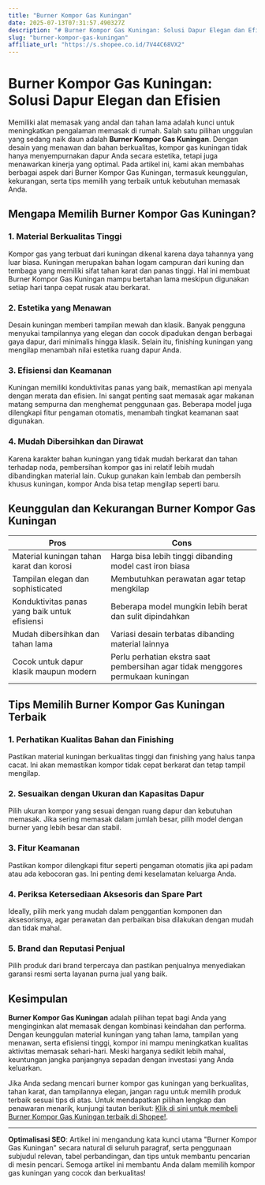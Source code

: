 ```yaml
---
title: "Burner Kompor Gas Kuningan"
date: 2025-07-13T07:31:57.490327Z
description: "# Burner Kompor Gas Kuningan: Solusi Dapur Elegan dan Efisien..."
slug: "burner-kompor-gas-kuningan"
affiliate_url: "https://s.shopee.co.id/7V44C68VX2"
---
```

# Burner Kompor Gas Kuningan: Solusi Dapur Elegan dan Efisien

Memiliki alat memasak yang andal dan tahan lama adalah kunci untuk meningkatkan pengalaman memasak di rumah. Salah satu pilihan unggulan yang sedang naik daun adalah **Burner Kompor Gas Kuningan**. Dengan desain yang menawan dan bahan berkualitas, kompor gas kuningan tidak hanya menyempurnakan dapur Anda secara estetika, tetapi juga menawarkan kinerja yang optimal. Pada artikel ini, kami akan membahas berbagai aspek dari Burner Kompor Gas Kuningan, termasuk keunggulan, kekurangan, serta tips memilih yang terbaik untuk kebutuhan memasak Anda.

## Mengapa Memilih Burner Kompor Gas Kuningan?

### 1. Material Berkualitas Tinggi

Kompor gas yang terbuat dari kuningan dikenal karena daya tahannya yang luar biasa. Kuningan merupakan bahan logam campuran dari kuning dan tembaga yang memiliki sifat tahan karat dan panas tinggi. Hal ini membuat Burner Kompor Gas Kuningan mampu bertahan lama meskipun digunakan setiap hari tanpa cepat rusak atau berkarat.

### 2. Estetika yang Menawan

Desain kuningan memberi tampilan mewah dan klasik. Banyak pengguna menyukai tampilannya yang elegan dan cocok dipadukan dengan berbagai gaya dapur, dari minimalis hingga klasik. Selain itu, finishing kuningan yang mengilap menambah nilai estetika ruang dapur Anda.

### 3. Efisiensi dan Keamanan

Kuningan memiliki konduktivitas panas yang baik, memastikan api menyala dengan merata dan efisien. Ini sangat penting saat memasak agar makanan matang sempurna dan menghemat penggunaan gas. Beberapa model juga dilengkapi fitur pengaman otomatis, menambah tingkat keamanan saat digunakan.

### 4. Mudah Dibersihkan dan Dirawat

Karena karakter bahan kuningan yang tidak mudah berkarat dan tahan terhadap noda, pembersihan kompor gas ini relatif lebih mudah dibandingkan material lain. Cukup gunakan kain lembab dan pembersih khusus kuningan, kompor Anda bisa tetap mengilap seperti baru.

## Keunggulan dan Kekurangan Burner Kompor Gas Kuningan

| **Pros** | **Cons** |
|---|---|
| Material kuningan tahan karat dan korosi | Harga bisa lebih tinggi dibanding model cast iron biasa |
| Tampilan elegan dan sophisticated | Membutuhkan perawatan agar tetap mengkilap |
| Konduktivitas panas yang baik untuk efisiensi | Beberapa model mungkin lebih berat dan sulit dipindahkan |
| Mudah dibersihkan dan tahan lama | Variasi desain terbatas dibanding material lainnya |
| Cocok untuk dapur klasik maupun modern | Perlu perhatian ekstra saat pembersihan agar tidak menggores permukaan kuningan |

## Tips Memilih Burner Kompor Gas Kuningan Terbaik

### 1. Perhatikan Kualitas Bahan dan Finishing

Pastikan material kuningan berkualitas tinggi dan finishing yang halus tanpa cacat. Ini akan memastikan kompor tidak cepat berkarat dan tetap tampil mengilap.

### 2. Sesuaikan dengan Ukuran dan Kapasitas Dapur

Pilih ukuran kompor yang sesuai dengan ruang dapur dan kebutuhan memasak. Jika sering memasak dalam jumlah besar, pilih model dengan burner yang lebih besar dan stabil.

### 3. Fitur Keamanan

Pastikan kompor dilengkapi fitur seperti pengaman otomatis jika api padam atau ada kebocoran gas. Ini penting demi keselamatan keluarga Anda.

### 4. Periksa Ketersediaan Aksesoris dan Spare Part

Ideally, pilih merk yang mudah dalam penggantian komponen dan aksesorisnya, agar perawatan dan perbaikan bisa dilakukan dengan mudah dan tidak mahal.

### 5. Brand dan Reputasi Penjual

Pilih produk dari brand terpercaya dan pastikan penjualnya menyediakan garansi resmi serta layanan purna jual yang baik.

## Kesimpulan

**Burner Kompor Gas Kuningan** adalah pilihan tepat bagi Anda yang menginginkan alat memasak dengan kombinasi keindahan dan performa. Dengan keunggulan material kuningan yang tahan lama, tampilan yang menawan, serta efisiensi tinggi, kompor ini mampu meningkatkan kualitas aktivitas memasak sehari-hari. Meski harganya sedikit lebih mahal, keuntungan jangka panjangnya sepadan dengan investasi yang Anda keluarkan.

Jika Anda sedang mencari burner kompor gas kuningan yang berkualitas, tahan karat, dan tampilannya elegan, jangan ragu untuk memilih produk terbaik sesuai tips di atas. Untuk mendapatkan pilihan lengkap dan penawaran menarik, kunjungi tautan berikut: [Klik di sini untuk membeli Burner Kompor Gas Kuningan terbaik di Shopee!](https://s.shopee.co.id/7V44C68VX2).

---

**Optimalisasi SEO**: Artikel ini mengandung kata kunci utama "Burner Kompor Gas Kuningan" secara natural di seluruh paragraf, serta penggunaan subjudul relevan, tabel perbandingan, dan tips untuk membantu pencarian di mesin pencari. Semoga artikel ini membantu Anda dalam memilih kompor gas kuningan yang cocok dan berkualitas!